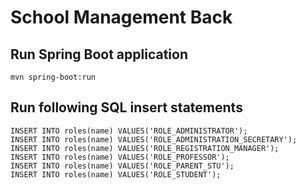 # School Management Back

## Run Spring Boot application
```
mvn spring-boot:run
```

## Run following SQL insert statements
```
INSERT INTO roles(name) VALUES('ROLE_ADMINISTRATOR');
INSERT INTO roles(name) VALUES('ROLE_ADMINISTRATION_SECRETARY');
INSERT INTO roles(name) VALUES('ROLE_REGISTRATION_MANAGER');
INSERT INTO roles(name) VALUES('ROLE_PROFESSOR');
INSERT INTO roles(name) VALUES('ROLE_PARENT_STU');
INSERT INTO roles(name) VALUES('ROLE_STUDENT');
```


